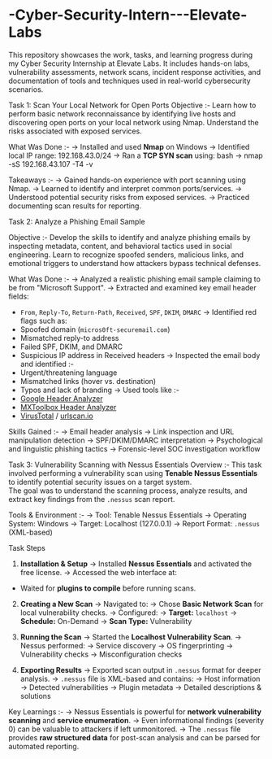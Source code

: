 # -Cyber-Security-Intern---Elevate-Labs
This repository showcases the work, tasks, and learning progress during my Cyber Security Internship at Elevate Labs. It includes hands-on labs, vulnerability assessments, network scans, incident response activities, and documentation of tools and techniques used in real-world cybersecurity scenarios.

Task 1: Scan Your Local Network for Open Ports
Objective :-
Learn how to perform basic network reconnaissance by identifying live hosts and discovering open ports on your local network using Nmap. Understand the risks associated with exposed services.

What Was Done :-
-> Installed and used **Nmap** on Windows
-> Identified local IP range: 192.168.43.0/24
-> Ran a **TCP SYN scan** using:
  bash
  -> nmap -sS 192.168.43.107 -T4 -v
  
Takeaways :-
-> Gained hands-on experience with port scanning using Nmap.
-> Learned to identify and interpret common ports/services.
-> Understood potential security risks from exposed services.
-> Practiced documenting scan results for reporting.


Task 2: Analyze a Phishing Email Sample

Objective :-
Develop the skills to identify and analyze phishing emails by inspecting metadata, content, and behavioral tactics used in social engineering. Learn to recognize spoofed senders, malicious links, and emotional triggers to understand how attackers bypass technical defenses.

What Was Done :-
-> Analyzed a realistic phishing email sample claiming to be from "Microsoft Support".
-> Extracted and examined key email header fields:
  - `From`, `Reply-To`, `Return-Path`, `Received`, `SPF`, `DKIM`, `DMARC`
-> Identified red flags such as:
  - Spoofed domain (`micros0ft-securemail.com`)
  - Mismatched reply-to address
  - Failed SPF, DKIM, and DMARC
  - Suspicious IP address in Received headers
-> Inspected the email body and identified :-
  - Urgent/threatening language
  - Mismatched links (hover vs. destination)
  - Typos and lack of branding
-> Used tools like :-
  - [Google Header Analyzer](https://toolbox.googleapps.com/apps/messageheader/)
  - [MXToolbox Header Analyzer](https://mxtoolbox.com/EmailHeaders.aspx)
  - [VirusTotal](https://virustotal.com) / [urlscan.io](https://urlscan.io)

Skills Gained :-
-> Email header analysis
-> Link inspection and URL manipulation detection
-> SPF/DKIM/DMARC interpretation
-> Psychological and linguistic phishing tactics
-> Forensic-level SOC investigation workflow

Task 3: Vulnerability Scanning with Nessus Essentials
Overview :-
This task involved performing a vulnerability scan using **Tenable Nessus Essentials** to identify potential security issues on a target system.  
The goal was to understand the scanning process, analyze results, and extract key findings from the `.nessus` scan report.

Tools & Environment :-
-> Tool: Tenable Nessus Essentials
-> Operating System: Windows
-> Target: Localhost (127.0.0.1)
-> Report Format: `.nessus` (XML-based)

Task Steps
1. **Installation & Setup**
-> Installed **Nessus Essentials** and activated the free license.
-> Accessed the web interface at:
- Waited for **plugins to compile** before running scans.

2. **Creating a New Scan**
-> Navigated to:
-> Chose **Basic Network Scan** for local vulnerability checks.
-> Configured:
-> **Target:** `localhost`
-> **Schedule:** On-Demand
-> **Scan Type:** Vulnerability

3. **Running the Scan**
-> Started the **Localhost Vulnerability Scan**.
-> Nessus performed:
-> Service discovery
-> OS fingerprinting
-> Vulnerability checks
-> Misconfiguration checks

4. **Exporting Results**
-> Exported scan output in `.nessus` format for deeper analysis.
-> `.nessus` file is XML-based and contains:
-> Host information
-> Detected vulnerabilities
-> Plugin metadata
-> Detailed descriptions & solutions

Key Learnings :-
-> Nessus Essentials is powerful for **network vulnerability scanning** and **service enumeration**.
-> Even informational findings (severity 0) can be valuable to attackers if left unmonitored.
-> The `.nessus` file provides **raw structured data** for post-scan analysis and can be parsed for automated reporting.
